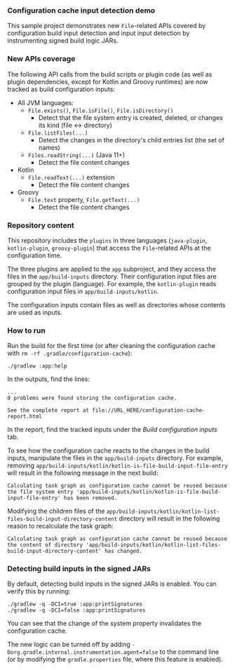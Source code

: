 ### Configuration cache input detection demo

This sample project demonstrates new `File`-related APIs covered by configuration build input detection and input 
input detection by instrumenting signed build logic JARs.

### New APIs coverage

The following API calls from the build scripts or plugin code 
(as well as plugin dependencies, except for Kotlin and Groovy runtimes) are now tracked as build configuration inputs:

* All JVM languages:
  * `File.exists()`, `File.isFile()`, `File.isDirectory()`
    * Detect that the file system entry is created, deleted, or changes its kind (file ↔ directory) 
  * `File.listFiles(...)`
    * Detect the changes in the directory's child entries list (the set of names)
  * `Files.readString(...)` (Java 11+)
    * Detect the file content changes
* Kotlin
  * `File.readText(...)` extension
    * Detect the file content changes
* Groovy
  * `File.text` property, `File.getText(...)`
    * Detect the file content changes

### Repository content

This repository includes the `plugins` in three languages (`java-plugin`, `kotlin-plugin`, `groovy-plugin`)
that access the `File`-related APIs at the configuration time.

The three plugins are applied to the `app` subproject, and they access the files in the
`app/build-inputs` directory. Their configuration input files are grouped by the plugin (language).
For example, the `kotlin-plugin` reads configuration input files in `app/build-inputs/kotlin`.

The configuration inputs contain files as well as directories whose contents are used as inputs.

### How to run

Run the build for the first time (or after cleaning the configuration cache with `rm -rf .gradle/configuration-cache`):

```
./gradlew :app:help
```

In the outputs, find the lines:

```
...
0 problems were found storing the configuration cache.

See the complete report at file://URL_HERE/configuration-cache-report.html
```

In the report, find the tracked inputs under the _Build configuration inputs_ tab.

To see how the configuration cache reacts to the changes in the build inputs, manipulate
the files in the `app/build-inputs` directory. For example, removing `app/build-inputs/kotlin/kotlin-is-file-build-input-file-entry`
will result in the following message in the next build:

```
Calculating task graph as configuration cache cannot be reused because the file system entry 'app/build-inputs/kotlin/kotlin-is-file-build-input-file-entry' has been removed.
```

Modifying the children files of the `app/build-inputs/kotlin/kotlin-list-files-build-input-directory-content` directory
will result in the following reason to recalculate the task graph:

```
Calculating task graph as configuration cache cannot be reused because the content of directory 'app/build-inputs/kotlin/kotlin-list-files-build-input-directory-content' has changed.
```

### Detecting build inputs in the signed JARs
By default, detecting build inputs in the signed JARs is enabled. You can verify this by running:
```
./gradlew -q -DCI=true :app:printSignatures
./gradlew -q -DCI=false :app:printSignatures
```
You can see that the change of the system property invalidates the configuration cache.

The new logic can be turned off by adding `-Dorg.gradle.internal.instrumentation.agent=false` to the command line (or by modifying the `gradle.properties` file, where this feature is enabled).
